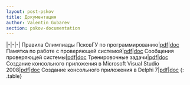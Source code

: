 ```yaml
---
layout: post-pskov
title: Документация
author: Valentin Gubarev
section: pskov-documentation
---
```


|-|-|-|
Правила Олимпиады ПсковГУ по программированию|[pdf](/docs/pskov/Docs_1.pdf)|[doc](/docs/pskov/Docs_1.doc)
Памятка по работе с проверяющей системой|[pdf](/docs/pskov/Docs_2.pdf)|[doc](/docs/pskov/Docs_2.doc)
Сообщения проверяющей системы|[pdf](/docs/pskov/Docs_3.pdf)|[doc](/docs/pskov/Docs_3.doc)
Тренировочные задачи|[pdf](/docs/pskov/Docs_4.pdf)|[doc](/docs/pskov/Docs_4.doc)
Создание консольного приложения в Microsoft Visual Studio 2008|[pdf](/docs/pskov/Docs_5.pdf)|[doc](/docs/pskov/Docs_5.doc)
Создание консольного приложения в Delphi 7|[pdf](/docs/pskov/Docs_6.pdf)|[doc](/docs/pskov/Docs_6.doc)
{: .table}
